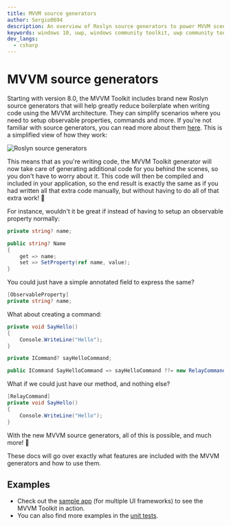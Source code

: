 ```yaml
---
title: MVVM source generators
author: Sergio0694
description: An overview of Roslyn source generators to power MVVM scenarios
keywords: windows 10, uwp, windows community toolkit, uwp community toolkit, uwp toolkit, mvvm, componentmodel, property changed, notification, binding, net core, net standard
dev_langs:
  - csharp
---
```


# MVVM source generators

Starting with version 8.0, the MVVM Toolkit includes brand new Roslyn source generators that will help greatly reduce boilerplate when writing code using the MVVM architecture. They can simplify scenarios where you need to setup observable properties, commands and more. If you're not familiar with source generators, you can read more about them [here](/dotnet/csharp/roslyn-sdk/source-generators-overview). This is a simplified view of how they work:

![Roslyn source generators](/dotnet/csharp/roslyn-sdk/media/source-generators/source-generator-visualization.png "A diagram showing the architecture of Roslyn source generators, and the fact they generate code based on user code and add that to the existing compilation")

This means that as you're writing code, the MVVM Toolkit generator will now take care of generating additional code for you behind the scenes, so you don't have to worry about it. This code will then be compiled and included in your application, so the end result is exactly the same as if you had written all that extra code manually, but without having to do all of that extra work! 🎉

For instance, wouldn't it be great if instead of having to setup an observable property normally:

```csharp
private string? name;

public string? Name
{
    get => name;
    set => SetProperty(ref name, value);
}
```

You could just have a simple annotated field to express the same?

```csharp
[ObservableProperty]
private string? name;
```

What about creating a command:

```csharp
private void SayHello()
{
    Console.WriteLine("Hello");
}

private ICommand? sayHelloCommand;

public ICommand SayHelloCommand => sayHelloCommand ??= new RelayCommand(SayHello);
```

What if we could just have our method, and nothing else?

```csharp
[RelayCommand]
private void SayHello()
{
    Console.WriteLine("Hello");
}
```

With the new MVVM source generators, all of this is possible, and much more! 🙌

These docs will go over exactly what features are included with the MVVM generators and how to use them.

## Examples

- Check out the [sample app](https://aka.ms/mvvmtoolkit/samples) (for multiple UI frameworks) to see the MVVM Toolkit in action.
- You can also find more examples in the [unit tests](https://github.com/CommunityToolkit/dotnet/tree/main/tests/CommunityToolkit.Mvvm.UnitTests).
